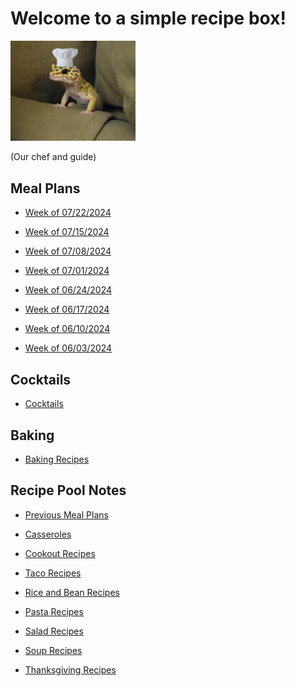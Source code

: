 # Welcome to a simple recipe box!

<img src="./lizard_chef.jpg" alt="Our Hero" width="200"/>

(Our chef and guide) 

## Meal Plans

- [Week of 07/22/2024](./mealplan20240722.md)

- [Week of 07/15/2024](./mealplan20240715.md)

- [Week of 07/08/2024](./mealplan20240708.md)

- [Week of 07/01/2024](./mealplan20240701.md)

- [Week of 06/24/2024](./mealplan20240624.md)

- [Week of 06/17/2024](./mealplan20240617.md)

- [Week of 06/10/2024](./mealplan20240610.md)

- [Week of 06/03/2024](./mealplan20240603.md)


## Cocktails

- [Cocktails](./CockTailIndex.md)

## Baking

- [Baking Recipes](./BakingIndex.md)

## Recipe Pool Notes

- [Previous Meal Plans](./PreviousMealPlansIndex.md)

- [Casseroles](./1PanMeals.md)

- [Cookout Recipes](./cookOutRecipes.md)

- [Taco Recipes](./TacoRecipeIdeas.md)

- [Rice and Bean Recipes](./lentilAndRiceRecipeIdeas.md)

- [Pasta Recipes](./PastaRecipeIdeas.md)

- [Salad Recipes](./saladRecipeIdeas.md)

- [Soup Recipes](./SoupIndex.md)

- [Thanksgiving Recipes](./ThanksgivingIndex.md)